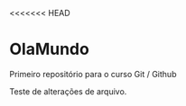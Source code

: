 <<<<<<< HEAD
# OlaMundo
 Primeiro repositório para o curso Git / Github

 Teste de alterações de arquivo.

